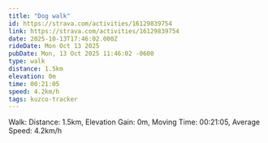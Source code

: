 ```yaml
---
title: "Dog walk"
id: https://strava.com/activities/16129839754
link: https://strava.com/activities/16129839754
date: 2025-10-13T17:46:02.000Z
rideDate: Mon Oct 13 2025
pubDate: Mon, 13 Oct 2025 11:46:02 -0600
type: walk
distance: 1.5km
elevation: 0m
time: 00:21:05
speed: 4.2km/h
tags: kuzco-tracker
---
```

Walk: Distance: 1.5km, Elevation Gain: 0m, Moving Time: 00:21:05, Average Speed: 4.2km/h